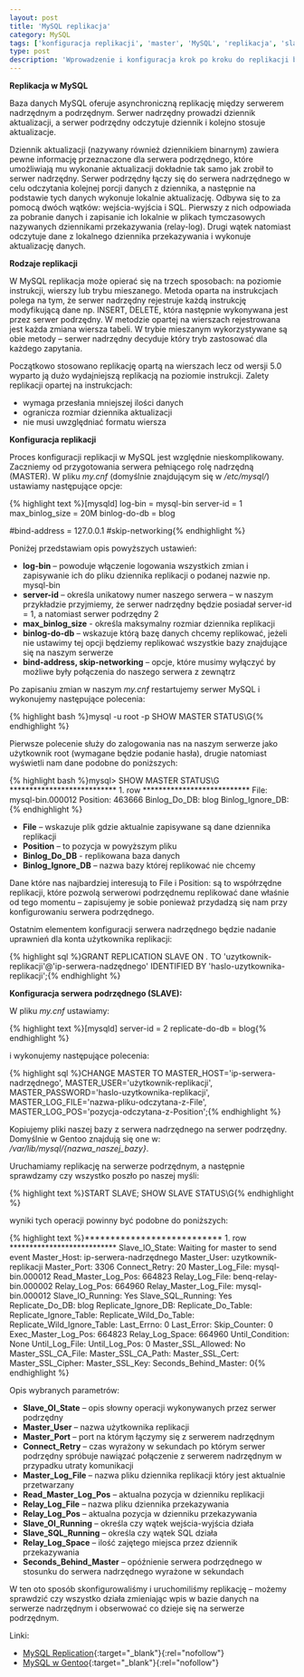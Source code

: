 ```yaml
---
layout: post
title: 'MySQL replikacja'
category: MySQL
tags: ['konfiguracja replikacji', 'master', 'MySQL', 'replikacja', 'slave']
type: post
description: 'Wprowadzenie i konfiguracja krok po kroku do replikacji baz danych mySQL.'
---
```

__Replikacja w MySQL__

Baza danych MySQL oferuje asynchroniczną replikację między serwerem nadrzędnym a podrzędnym. Serwer nadrzędny prowadzi dziennik aktualizacji, a serwer podrzędny odczytuje dziennik i kolejno stosuje aktualizacje.

Dziennik aktualizacji (nazywany również dziennikiem binarnym) zawiera pewne informację przeznaczone dla serwera podrzędnego, które umożliwiają mu wykonanie aktualizacji dokładnie tak samo jak zrobił to serwer nadrzędny. Serwer podrzędny łączy się do serwera nadrzędnego w celu odczytania kolejnej porcji danych z dziennika, a następnie na podstawie tych danych wykonuje lokalnie aktualizację. Odbywa się to za pomocą dwóch wątków: wejścia-wyjścia i SQL. Pierwszy z nich odpowiada za pobranie danych i zapisanie ich lokalnie w plikach tymczasowych nazywanych dziennikami przekazywania (relay-log). Drugi wątek natomiast odczytuje dane z lokalnego dziennika przekazywania i wykonuje aktualizację danych.

__Rodzaje replikacji__

W MySQL replikacja może opierać się na trzech sposobach: na poziomie instrukcji, wierszy lub trybu mieszanego. Metoda oparta na instrukcjach polega na tym, że serwer nadrzędny rejestruje każdą instrukcję modyfikującą dane np. INSERT, DELETE, która następnie wykonywana jest przez serwer podrzędny. W metodzie opartej na wierszach rejestrowana jest każda zmiana wiersza tabeli. W trybie mieszanym wykorzystywane są obie metody – serwer nadrzędny decyduje który tryb zastosować dla każdego zapytania.

Początkowo stosowano replikację opartą na wierszach lecz od wersji 5.0 wyparto ją dużo wydajniejszą replikacją na poziomie instrukcji. Zalety replikacji opartej na instrukcjach:

- wymaga przesłania mniejszej ilości danych
- ogranicza rozmiar dziennika aktualizacji
- nie musi uwzględniać formatu wiersza

__Konfiguracja replikacji__

Proces konfiguracji replikacji w MySQL jest względnie nieskomplikowany. Zaczniemy od przygotowania serwera pełniącego rolę nadrzędną (MASTER). W pliku _my.cnf_ (domyślnie znajdującym się w _/etc/mysql/_) ustawiamy następujące opcje:

{% highlight text %}[mysqld]
log-bin = mysql-bin
server-id = 1
max_binlog_size = 20M
binlog-do-db = blog

#bind-address = 127.0.0.1
#skip-networking{% endhighlight %}

Poniżej przedstawiam opis powyższych ustawień:

- __log-bin__ – powoduje włączenie logowania wszystkich zmian i zapisywanie ich do pliku dziennika replikacji o podanej nazwie np. mysql-bin
- __server-id__ – określa unikatowy numer naszego serwera – w naszym przykładzie przyjmiemy, że serwer nadrzędny będzie posiadał server-id = 1, a natomiast serwer podrzędny 2
- __max_binlog_size__ - określa maksymalny rozmiar dziennika replikacji
- __binlog-do-db__ – wskazuje którą bazę danych chcemy replikować, jeżeli nie ustawimy tej opcji będziemy replikować wszystkie bazy znajdujące się na naszym serwerze
- __bind-address, skip-networking__ – opcje, które musimy wyłączyć by możliwe były połączenia do naszego serwera z zewnątrz

Po zapisaniu zmian w naszym _my.cnf_ restartujemy serwer MySQL i wykonujemy następujące polecenia:

{% highlight bash %}mysql -u root -p
SHOW MASTER STATUS\G{% endhighlight %}

Pierwsze polecenie służy do zalogowania nas na naszym serwerze jako użytkownik root (wymagane będzie podanie hasła), drugie natomiast wyświetli nam dane podobne do poniższych:

{% highlight bash %}mysql> SHOW MASTER STATUS\G
*************************** 1. row ***************************
File: mysql-bin.000012
Position: 463666
Binlog_Do_DB: blog
Binlog_Ignore_DB:{% endhighlight %}

- __File__ – wskazuje plik gdzie aktualnie zapisywane są dane dziennika replikacji
- __Position__ – to pozycja w powyższym pliku
- __Binlog_Do_DB__ - replikowana baza danych
- __Binlog_Ignore_DB__ – nazwa bazy której replikować nie chcemy

Dane które nas najbardziej interesują to File i Position: są to współrzędne replikacji, które pozwolą serwerowi podrzędnemu replikować dane właśnie od tego momentu – zapisujemy je sobie ponieważ przydadzą się nam przy konfigurowaniu serwera podrzędnego.

Ostatnim elementem konfiguracji serwera nadrzędnego będzie nadanie uprawnień dla konta użytkownika replikacji:

{% highlight sql %}GRANT REPLICATION SLAVE ON *.*
TO 'uzytkownik-replikacji'@'ip-serwera-nadzędnego'
IDENTIFIED BY 'haslo-uzytkownika-replikacji';{% endhighlight %}

__Konfiguracja serwera podrzędnego (SLAVE):__

W pliku _my.cnf_ ustawiamy:

{% highlight text %}[mysqld]
server-id = 2
replicate-do-db = blog{% endhighlight %}

i wykonujemy następujące polecenia:

{% highlight sql %}CHANGE MASTER TO
MASTER_HOST='ip-serwera-nadrzędnego',
MASTER_USER='użytkownik-replikacji',
MASTER_PASSWORD='haslo-uzytkownika-replikacji',
MASTER_LOG_FILE='nazwa-pliku-odczytana-z-File',
MASTER_LOG_POS='pozycja-odczytana-z-Position';{% endhighlight %}

Kopiujemy pliki naszej bazy z serwera nadrzędnego na serwer podrzędny. Domyślnie w Gentoo znajdują się one w: _/var/lib/mysql/{nazwa_naszej_bazy}_.

Uruchamiamy replikację na serwerze podrzędnym, a następnie sprawdzamy czy wszystko poszło po naszej myśli:

{% highlight text %}START SLAVE;
SHOW SLAVE STATUS\G{% endhighlight %}

wyniki tych operacji powinny być podobne do poniższych:

{% highlight text %}*************************** 1. row ***************************
             Slave_IO_State: Waiting for master to send event
                Master_Host: ip-serwera-nadrzędnego
                Master_User: uzytkownik-replikacji
                Master_Port: 3306
              Connect_Retry: 20
            Master_Log_File: mysql-bin.000012
        Read_Master_Log_Pos: 664823
             Relay_Log_File: benq-relay-bin.000002
              Relay_Log_Pos: 664960
      Relay_Master_Log_File: mysql-bin.000012
           Slave_IO_Running: Yes
          Slave_SQL_Running: Yes
            Replicate_Do_DB: blog
        Replicate_Ignore_DB:
         Replicate_Do_Table:
     Replicate_Ignore_Table:
    Replicate_Wild_Do_Table:
Replicate_Wild_Ignore_Table:
                 Last_Errno: 0
                 Last_Error:
               Skip_Counter: 0
        Exec_Master_Log_Pos: 664823
            Relay_Log_Space: 664960
            Until_Condition: None
             Until_Log_File:
              Until_Log_Pos: 0
         Master_SSL_Allowed: No
         Master_SSL_CA_File:
         Master_SSL_CA_Path:
            Master_SSL_Cert:
          Master_SSL_Cipher:
             Master_SSL_Key:
      Seconds_Behind_Master: 0{% endhighlight %}

Opis wybranych parametrów:

- __Slave_OI_State__ – opis słowny operacji wykonywanych przez serwer podrzędny
- __Master_User__ – nazwa użytkownika replikacji
- __Master_Port__ – port na którym łączymy się z serwerem nadrzędnym
- __Connect_Retry__ – czas wyrażony w sekundach po którym serwer podrzędny spróbuje nawiązać połączenie z serwerem nadrzędnym w przypadku utraty komunikacji
- __Master_Log_File__ – nazwa pliku dziennika replikacji który jest aktualnie przetwarzany
- __Read_Master_Log_Pos__ – aktualna pozycja w dzienniku replikacji
- __Relay_Log_File__ – nazwa pliku dziennika przekazywania
- __Relay_Log_Pos__ – aktualna pozycja w dzienniku przekazywania
- __Slave_OI_Running__ – określa czy wątek wejścia-wyjścia działa
- __Slave_SQL_Running__ – określa czy wątek SQL działa
- __Relay_Log_Space__ – ilość zajętego miejsca przez dziennik przekazywania
- __Seconds_Behind_Master__ – opóźnienie serwera podrzędnego w stosunku do serwera nadrzędnego wyrażone w sekundach

W ten oto sposób skonfigurowaliśmy i uruchomiliśmy replikację – możemy sprawdzić czy wszystko działa zmieniając wpis w bazie danych na serwerze nadrzędnym i obserwować co dzieje się na serwerze podrzędnym.

Linki:

- [MySQL Replication](http://dev.mysql.com/doc/refman/5.0/en/replication.html){:target="_blank"}{:rel="nofollow"}
- [MySQL w Gentoo](http://www.gentoo.org/doc/pl/mysql-howto.xml){:target="_blank"}{:rel="nofollow"}
